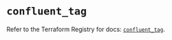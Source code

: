 # `confluent_tag`

Refer to the Terraform Registry for docs: [`confluent_tag`](https://registry.terraform.io/providers/confluentinc/confluent/2.11.0/docs/resources/tag).
